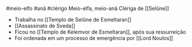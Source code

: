 #meio-elfo #anã #clérigo 
Meio-elfa, meio-anã
Clériga de [[Selûne]]

- Trabalha no [[Templo de Selûne de Esmeltaran]]
- [[Assassinato de Sveda]]
- Ficou no [[Templo de Kelemvor de Esmeltaran]], após sua ressurreição
- Foi ordenada em um processo de emergência por [[Lord Noulos]]

